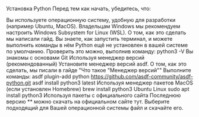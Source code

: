 Установка Python
Перед тем как начать, убедитесь, что:

Вы используете операционную систему, удобную для разработки (например Ubuntu, MacOS). Владельцам Windows мы рекомендуем настроить Windows Subsystem for Linux (WSL). О том, как это сделать мы написали гайд.
Вы знаете, как запустить терминал, и можете выполнить команды в нём
Python ещё не установлен в вашей системе по умолчанию. Проверить это можно, выполнив команду:
python3 -V
Вы знакомы с основами Git
Используя менеджер версий (рекомендованный)
Установите менеджер версий asdf. О том, как это сделать, мы писали в гайде "Что такое "Менеджер версий""
Выполните команды:
asdf plugin-add python https://github.com/asdf-community/asdf-python.git
asdf install python3 latest
Используя менеджер пакетов
MacOS (если установлен Homebrew)
brew install python3
Ubuntu Linux
sudo apt install python3
Используя пакеты с официального сайта
Последнюю версию ** можно скачать на официальном сайте тут. Выберите подходящий для Вашей операционной системы файл и скачайте его.

